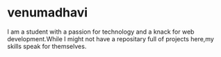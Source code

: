 # venumadhavi
I am a student with a passion for technology and a knack for web development.While I might not have a repositary full of projects here,my skills speak for themselves.
